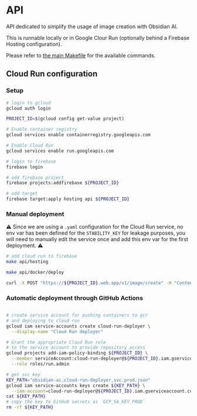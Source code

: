 # API

API dedicated to simplify the usage of image creation with Obsidian AI.

This is runnable locally or in Google Clour Run (optionally behind a Firebase Hosting configuration).

Please refer to [the main Makefile](../Makefile) for the available commands.

## Cloud Run configuration

### Setup

```bash
# login to gcloud
gcloud auth login

PROJECT_ID=$(gcloud config get-value project)

# Enable container registry
gcloud services enable containerregistry.googleapis.com

# Enable Cloud Run
gcloud services enable run.googleapis.com

# login to firebase
firebase login

# add firebase project
firebase projects:addfirebase ${PROJECT_ID}

# add target
firebase target:apply hosting api ${PROJECT_ID}
```

### Manual deployment

⚠️ Since we are using a `.yaml` configuration for the Cloud Run service, no env var has been defined for the `STABILITY_KEY` for leakage purposes, you will need to manually edit the service once and add this env var for the first deployment. ⚠️

```bash
# add cloud run to firebase
make api/hosting

make api/docker/deploy

curl -X POST "https://${PROJECT_ID}.web.app/v1/image/create" -H "Content-Type: application/json" -d '{"size":512,"limit":1,"prompt":"A group of Giraffes visiting a zoo on mars populated by humans"}' > giraffes.jpg
```

### Automatic deployment through GitHub Actions

```bash

# create service account for pushing containers to gcr
# and deploying to cloud run
gcloud iam service-accounts create cloud-run-deployer \
  --display-name "Cloud Run deployer"

# Grant the appropriate Cloud Run role
# to the service account to provide repository access
gcloud projects add-iam-policy-binding ${PROJECT_ID} \
  --member serviceAccount:cloud-run-deployer@${PROJECT_ID}.iam.gserviceaccount.com \
  --role roles/run.admin

# get svc key
KEY_PATH="obsidian-ai.cloud-run-deployer.svc.prod.json"
gcloud iam service-accounts keys create ${KEY_PATH} \
  --iam-account=cloud-run-deployer@${PROJECT_ID}.iam.gserviceaccount.com
cat ${KEY_PATH}
# copy the key to GitHub secrets as `GCP_SA_KEY_PROD`
rm -rf ${KEY_PATH}
```
